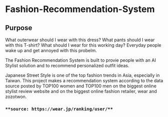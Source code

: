# Fashion-Recommendation-System

## Purpose
What outerwear should I wear with this dress? What pants should I wear with this T-shirt? What should I wear for this working day? Everyday people wake up and get annoyed with this probelm. 

The Fashion Recommendation System is built to provie people with an AI Stylist solution and to recommend personalized outfit ideas.

Japanese Street Style is one of the top fashion trends in Asia, especially in Taiwan. This project makes a recommendation system according to the data source posted by TOP100 women and TOP100 men on the biggest online stylist review website and on the biggest online fashion retailer, wear and zozotwon. 

### `**source: https://wear.jp/ranking/user/**`
